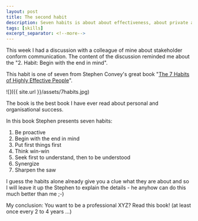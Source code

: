 ```yaml
---
layout: post
title: The second habit
description: Seven habits is about about effectiveness, about private and public victory.
tags: [skills]
excerpt_separator: <!--more-->
---
```


This week I had a discussion with a colleague of mine about stakeholder conform communication.
The content of the discussion reminded me about the "2. Habit: Begin with the end in mind".

This habit is one of seven from Stephen Convey's great book "[The 7 Habits of Highly Effective People](https://www.amazon.com/Habits-Highly-Effective-People-Powerful/dp/1451639619/ref=sr_1_3?ie=UTF8&qid=1516449751&sr=8-3&keywords=7+habits)".

![]({{ site.url }}/assets/7habits.jpg)

<!--more-->

The book is the best book I have ever read about personal and organisational success.

In this book Stephen presents seven habits:

1. Be proactive
2. Begin with the end in mind
3. Put first things first
4. Think win-win
5. Seek first to understand, then to be understood
6. Synergize
7. Sharpen the saw

I guess the habits alone already give you a clue what they are about and so I will leave it up the Stephen to explain the details - 
he anyhow can do this much better than me ;-)

My conclusion: You want to be a professional XYZ? Read this book! (at least once every 2 to 4 years ...)
